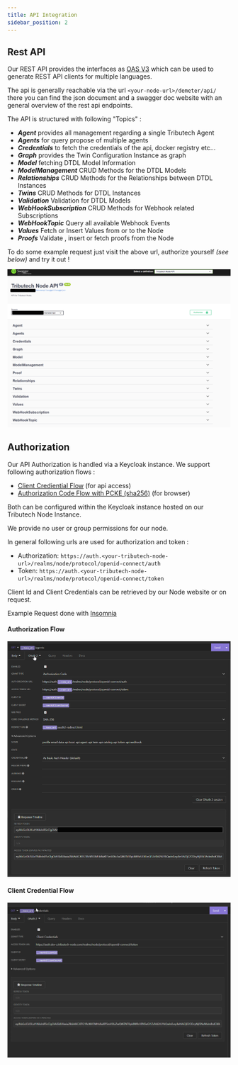 ```yaml
---
title: API Integration
sidebar_position: 2
---
```


## Rest API
Our REST API provides the interfaces as [OAS V3](https://swagger.io/specification/v3/) which can be used to generate REST API clients for multiple languages. 

The api is generally reachable via the url `<your-node-url>/demeter/api/`  there you can find the json document and a swagger doc website with an general overview of the rest api endpoints. 

The API is structured with following "Topics" :
- ***Agent*** provides all management regarding a single Tributech Agent
- ***Agents*** for query propose of multiple agents 
- ***Credentials*** to fetch the credentials of the api, docker registry etc... 
- ***Graph*** provides the Twin Configuration Instance as graph
- ***Model*** fetching DTDL Model Information
- ***ModelManagement*** CRUD Methods for the DTDL Models
- ***Relationships*** CRUD Methods for the Relationships between DTDL Instances
- ***Twins*** CRUD Methods for DTDL Instances
- ***Validation*** Validation for DTDL Models
- ***WebHookSubscription*** CRUD Methods for Webhook related Subscriptions
- ***WebHookTopic*** Query all available Webhook Events
- ***Values*** Fetch or Insert Values from or to the Node
- ***Proofs*** Validate , insert or fetch proofs from the Node

To do some example request just visit the above url, authorize yourself *(see below)* and try it out ! 

![Tributech Node - OAS](./img/OAS.png)

## Authorization

Our API Authorization is handled via a Keycloak instance. We support following authorization flows : 

- [Client Crediential Flow](https://auth0.com/docs/get-started/authentication-and-authorization-flow/client-credentials-flow) (for api access)
- [Authorization Code Flow with PCKE (sha256)](https://auth0.com/docs/get-started/authentication-and-authorization-flow/authorization-code-flow-with-proof-key-for-code-exchange-pkce) (for browser)

Both can be configured within the Keycloak instance hosted on our Tributech Node Instance. 

We provide no user or group permissions for our node. 

In general following urls are used for authorization and token : 

- Authorization: `https://auth.<your-tributech-node-url>/realms/node/protocol/openid-connect/auth`
- Token: `https://auth.<your-tributech-node-url>/realms/node/protocol/openid-connect/token`

Client Id and Client Credentials can be retrieved by our Node website or on request.

Example Request done with [Insomnia](https://insomnia.rest/)

#### Authorization Flow

![Tributech Node - Authorization Flow](./img/AuthorizationCodeFlow.png)


#### Client Credential Flow

![Tributech Node - Client Credential Flow](./img/ClientCredentialFlow.png)